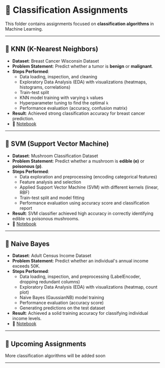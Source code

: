 # 📂 Classification Assignments  

This folder contains assignments focused on **classification algorithms** in Machine Learning.  

---

## 🔹 KNN (K-Nearest Neighbors)  
- **Dataset**: Breast Cancer Wisconsin Dataset  
- **Problem Statement**: Predict whether a tumor is **benign** or **malignant**.  
- **Steps Performed**:  
  - Data loading, inspection, and cleaning  
  - Exploratory Data Analysis (EDA) with visualizations (heatmaps, histograms, correlations)  
  - Train-test split  
  - KNN model training with varying `k` values  
  - Hyperparameter tuning to find the optimal `k`  
  - Performance evaluation (accuracy, confusion matrix)  
- **Result**: Achieved strong classification accuracy for breast cancer prediction.  
- 📒 [Notebook](KNN/KNN_Assignment_Breast_Cancer.ipynb)  

---

## 🔹 SVM (Support Vector Machine)  
- **Dataset**: Mushroom Classification Dataset  
- **Problem Statement**: Predict whether a mushroom is **edible (e)** or **poisonous (p)**.  
- **Steps Performed**:  
  - Data exploration and preprocessing (encoding categorical features)  
  - Feature analysis and selection  
  - Applied Support Vector Machine (SVM) with different kernels (linear, RBF)  
  - Train-test split and model fitting  
  - Performance evaluation using accuracy score and classification report  
- **Result**: SVM classifier achieved high accuracy in correctly identifying edible vs poisonous mushrooms.  
- 📒 [Notebook](SVM/SVM_Implementation.ipynb)  

---

## 🔹 Naive Bayes
- **Dataset**: Adult Census Income Dataset 
- **Problem Statement**: Predict whether an individual's annual income exceeds 50K. 
- **Steps Performed**:  
  - Data loading, inspection, and preprocessing (LabelEncoder, dropping redundant columns)
  - Exploratory Data Analysis (EDA) with visualizations (heatmap, count plot)
  - Naive Bayes (GaussianNB) model training
  - Performance evaluation (accuracy score)
  - Generating predictions on the test dataset
- **Result**: Achieved a solid training accuracy for classifying individual income levels.
- 📒 [Notebook](Naive%20Bayes/Naive_Bayes_Assignment.ipynb)

---

## 🔹 Upcoming Assignments  
More classification algorithms will be added soon

---
